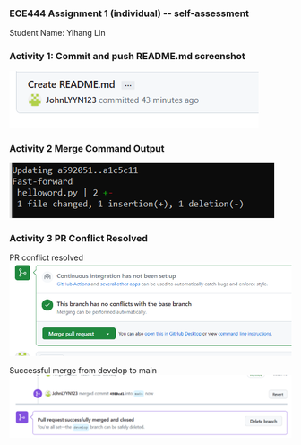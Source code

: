 ### ECE444 Assignment 1 (individual) -- self-assessment
Student Name: Yihang Lin

### Activity 1: Commit and push README.md screenshot
![img_1.png](img_1.png)

### Activity 2 Merge Command Output
![img.png](img.png)

### Activity 3 PR Conflict Resolved
PR conflict resolved
![img_2.png](img_2.png)

Successful merge from develop to main
![img_3.png](img_3.png)